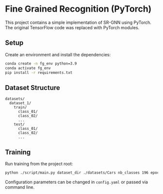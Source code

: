 # Fine Grained Recognition (PyTorch)

This project contains a simple implementation of SR-GNN using PyTorch. The original TensorFlow code was replaced with PyTorch modules.

## Setup
Create an environment and install the dependencies:
```bash
conda create -n fg_env python=3.9
conda activate fg_env
pip install -r requirements.txt
```

## Dataset Structure
```
datasets/
  dataset_1/
    train/
      class_01/
      class_02/
      ...
    test/
      class_01/
      class_02/
      ...
```

## Training
Run training from the project root:
```bash
python ./script/main.py dataset_dir ./datasets/Cars nb_classes 196 epochs 150 model_name srgnn
```
Configuration parameters can be changed in `config.yaml` or passed via command line.

